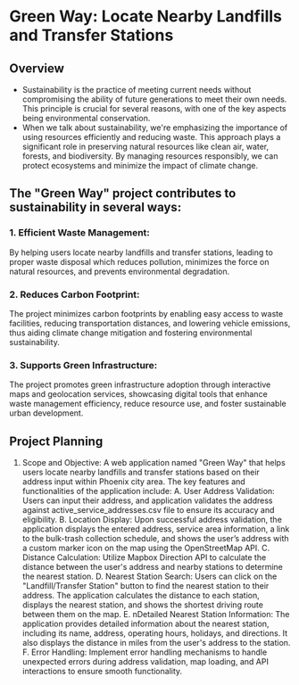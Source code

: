 # **Green Way: Locate Nearby Landfills and Transfer Stations**

## **Overview**

- Sustainability is the practice of meeting current needs without compromising the ability of future generations to meet their own needs. This principle is crucial for several reasons, with one of the key aspects being environmental conservation.
- When we talk about sustainability, we're emphasizing the importance of using resources efficiently and reducing waste. This approach plays a significant role in preserving natural resources like clean air, water, forests, and biodiversity. By managing resources responsibly, we can protect ecosystems and minimize the impact of climate change.


## **The "Green Way" project contributes to sustainability in several ways:**

### **1. Efficient Waste Management:**

By helping users locate nearby landfills and transfer stations, leading to proper waste disposal which reduces pollution, minimizes the force on natural resources, and prevents environmental degradation.
### **2. Reduces Carbon Footprint:**

The project minimizes carbon footprints by enabling easy access to waste facilities, reducing transportation distances, and lowering vehicle emissions, thus aiding climate change mitigation and fostering environmental sustainability.
### **3. Supports Green Infrastructure:**

The project promotes green infrastructure adoption through interactive maps and geolocation services, showcasing digital tools that enhance waste management efficiency, reduce resource use, and foster sustainable urban development.


## **Project Planning**

1. Scope and Objective:
A web application named "Green Way" that helps users locate nearby landfills and transfer stations based on their address input within Phoenix city area. The key features and functionalities of the application include:
A. User Address Validation: 	Users can input their address, and application validates the address against active_service_addresses.csv file to ensure its accuracy and eligibility.
B. Location Display: Upon successful address validation, the application displays the entered address, service area information, a link to the bulk-trash collection schedule, and shows the user’s address with a custom marker icon on the map using the OpenStreetMap API.
C. Distance Calculation: Utilize Mapbox Direction API to calculate the distance between the user's address and nearby stations to determine the nearest station.
D. Nearest Station Search: Users can click on the "Landfill/Transfer Station" button to find the nearest station to their address. The application calculates the distance to each station, displays the nearest station, and shows the shortest driving route between them on the map.
E. nDetailed Nearest Station Information: The application provides detailed information about the nearest station, including its name, address, operating hours, holidays, and directions. It also displays the distance in miles from the user's address to the station.
F. Error Handling: Implement error handling mechanisms to handle unexpected errors during address validation, map loading, and API interactions to ensure smooth functionality.




